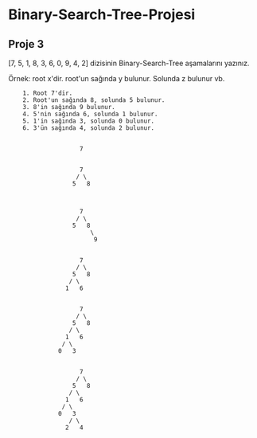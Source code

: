 # Binary-Search-Tree-Projesi
## Proje 3

[7, 5, 1, 8, 3, 6, 0, 9, 4, 2] dizisinin Binary-Search-Tree aşamalarını yazınız.

Örnek: root x'dir. root'un sağında y bulunur. Solunda z bulunur vb.

```
    1. Root 7'dir.
    2. Root'un sağında 8, solunda 5 bulunur.
    3. 8'in sağında 9 bulunur.
    4. 5'nin sağında 6, solunda 1 bulunur.
    5. 1'in sağında 3, solunda 0 bulunur.
    6. 3'ün sağında 4, solunda 2 bulunur.

```
```

                    7

```
```

                    7
                   / \
                  5   8
                  
```
```

                    7
                   / \
                  5   8
                       \
                        9

```
```

                    7
                   / \
                  5   8
                 / \
                1   6

```
```

                    7
                   / \
                  5   8
                 / \
                1   6
               / \
              0   3

```
```

                    7
                   / \
                  5   8
                 / \
                1   6
               / \
              0   3
                 / \
                2   4
```